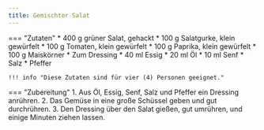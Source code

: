 ```yaml
---
title: Gemischter Salat
---
```

=== "Zutaten"
    * 400 g grüner Salat, gehackt
    * 100 g Salatgurke, klein gewürfelt
    * 100 g Tomaten, klein gewürfelt
    * 100 g Paprika, klein gewürfelt
    * 100 g Maiskörner
    * Zum Dressing
        * 40 ml Essig
        * 20 ml Öl
        * 10 ml Senf
        * Salz
        * Pfeffer

    !!! info "Diese Zutaten sind für vier (4) Personen geeignet."

=== "Zubereitung"
    1. Aus Öl, Essig, Senf, Salz und Pfeffer ein Dressing anrühren.
    2. Das Gemüse in eine große Schüssel geben und gut durchrühren.
    3. Den Dressing über den Salat gießen, gut umrühren, und einige Minuten ziehen lassen.

[^gutekueche]:
    ["Gemischter Salat."](https://www.gutekueche.at/gemischter-salat-rezept-6852)
    *Gute Kueche.*
    26 April 2015.
